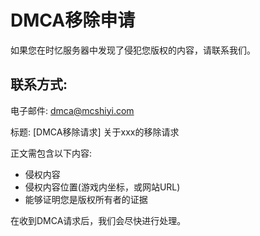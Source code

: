 # DMCA移除申请

如果您在时忆服务器中发现了侵犯您版权的内容，请联系我们。

## 联系方式:

电子邮件: [dmca@mcshiyi.com](mailto:dmca@mcshiyi.com)
  
标题: [DMCA移除请求] 关于xxx的移除请求

正文需包含以下内容:

- 侵权内容
- 侵权内容位置(游戏内坐标，或网站URL)
- 能够证明您是版权所有者的证据


在收到DMCA请求后，我们会尽快进行处理。 